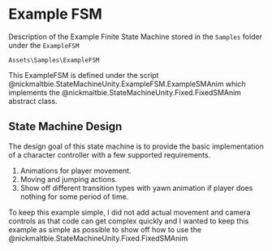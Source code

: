 # Example FSM

Description of the Example Finite State Machine stored in the `Samples` folder
under the `ExampleFSM`

```text
Assets\Samples\ExampleFSM
```

This ExampleFSM is defined under the script
@nickmaltbie.StateMachineUnity.ExampleFSM.ExampleSMAnim
which implements the @nickmaltbie.StateMachineUnity.Fixed.FixedSMAnim
abstract class.

## State Machine Design

The design goal of this state machine is to provide the basic implementation
of a character controller with a few supported requirements.

1. Animations for player movement.
1. Moving and jumping actions.
1. Show off different transition types with yawn animation if player
  does nothing for some period of time.

To keep this example simple, I did not add actual movement and camera controls
as that code can get complex quickly and I wanted to keep this example as
simple as possible to show off how to use the
@nickmaltbie.StateMachineUnity.Fixed.FixedSMAnim
